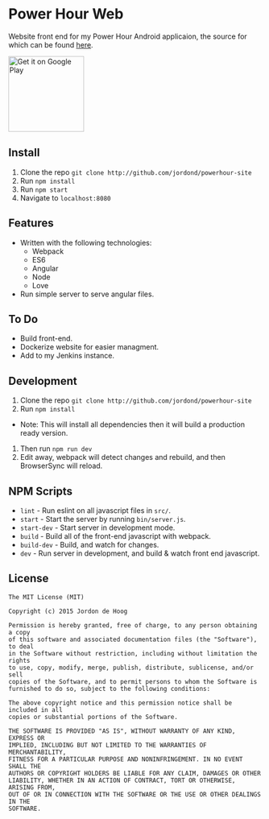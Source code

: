# Power Hour Web

Website front end for my Power Hour Android applicaion, the source for which can be found [here](http://github.com/jordond/powerhour).

<a href="https://play.google.com/store/apps/details?id=ca.hoogit.powerhour&utm_source=global_co&utm_medium=prtnr&utm_content=Mar2515&utm_campaign=PartBadge&pcampaignid=MKT-AC-global-none-all-co-pr-py-PartBadges-Oct1515-1"><img alt="Get it on Google Play" src="https://play.google.com/intl/en_us/badges/images/apps/en-play-badge.png" width="150px" /></a>

## Install
1. Clone the repo `git clone http://github.com/jordond/powerhour-site`
1. Run `npm install`
1. Run `npm start`
1. Navigate to `localhost:8080`

## Features
- Written with the following technologies:
  - Webpack
  - ES6
  - Angular
  - Node
  - Love
- Run simple server to serve angular files.

## To Do
- Build front-end.
- Dockerize website for easier managment.
- Add to my Jenkins instance.

## Development
1. Clone the repo `git clone http://github.com/jordond/powerhour-site`
1. Run `npm install`
  - Note: This will install all dependencies then it will build a production ready version.
1. Then run `npm run dev`
1. Edit away, webpack will detect changes and rebuild, and then BrowserSync will reload.

## NPM Scripts
- `lint` - Run eslint on all javascript files in `src/`.
- `start` - Start the server by running `bin/server.js`.
- `start-dev` - Start server in development mode.
- `build` - Build all of the front-end javascript with webpack.
- `build-dev` - Build, and watch for changes.
- `dev` - Run server in development, and build & watch front end javascript.

## License

```
The MIT License (MIT)

Copyright (c) 2015 Jordon de Hoog

Permission is hereby granted, free of charge, to any person obtaining a copy
of this software and associated documentation files (the "Software"), to deal
in the Software without restriction, including without limitation the rights
to use, copy, modify, merge, publish, distribute, sublicense, and/or sell
copies of the Software, and to permit persons to whom the Software is
furnished to do so, subject to the following conditions:

The above copyright notice and this permission notice shall be included in all
copies or substantial portions of the Software.

THE SOFTWARE IS PROVIDED "AS IS", WITHOUT WARRANTY OF ANY KIND, EXPRESS OR
IMPLIED, INCLUDING BUT NOT LIMITED TO THE WARRANTIES OF MERCHANTABILITY,
FITNESS FOR A PARTICULAR PURPOSE AND NONINFRINGEMENT. IN NO EVENT SHALL THE
AUTHORS OR COPYRIGHT HOLDERS BE LIABLE FOR ANY CLAIM, DAMAGES OR OTHER
LIABILITY, WHETHER IN AN ACTION OF CONTRACT, TORT OR OTHERWISE, ARISING FROM,
OUT OF OR IN CONNECTION WITH THE SOFTWARE OR THE USE OR OTHER DEALINGS IN THE
SOFTWARE.
```
